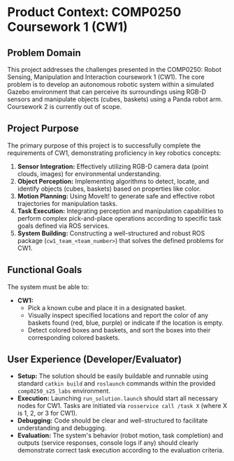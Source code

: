 # Product Context: COMP0250 Coursework 1 (CW1)

## Problem Domain

This project addresses the challenges presented in the COMP0250: Robot Sensing, Manipulation and Interaction coursework 1 (CW1). The core problem is to develop an autonomous robotic system within a simulated Gazebo environment that can perceive its surroundings using RGB-D sensors and manipulate objects (cubes, baskets) using a Panda robot arm. Coursework 2 is currently out of scope.

## Project Purpose

The primary purpose of this project is to successfully complete the requirements of CW1, demonstrating proficiency in key robotics concepts:

1.  **Sensor Integration:** Effectively utilizing RGB-D camera data (point clouds, images) for environmental understanding.
2.  **Object Perception:** Implementing algorithms to detect, locate, and identify objects (cubes, baskets) based on properties like color.
3.  **Motion Planning:** Using MoveIt! to generate safe and effective robot trajectories for manipulation tasks.
4.  **Task Execution:** Integrating perception and manipulation capabilities to perform complex pick-and-place operations according to specific task goals defined via ROS services.
5.  **System Building:** Constructing a well-structured and robust ROS package (`cw1_team_<team_number>`) that solves the defined problems for CW1.

## Functional Goals

The system must be able to:

*   **CW1:**
    *   Pick a known cube and place it in a designated basket.
    *   Visually inspect specified locations and report the color of any baskets found (red, blue, purple) or indicate if the location is empty.
    *   Detect colored boxes and baskets, and sort the boxes into their corresponding colored baskets.

## User Experience (Developer/Evaluator)

*   **Setup:** The solution should be easily buildable and runnable using standard `catkin build` and `roslaunch` commands within the provided `comp0250_s25_labs` environment.
*   **Execution:** Launching `run_solution.launch` should start all necessary nodes for CW1. Tasks are initiated via `rosservice call /task X` (where X is 1, 2, or 3 for CW1).
*   **Debugging:** Code should be clear and well-structured to facilitate understanding and debugging.
*   **Evaluation:** The system's behavior (robot motion, task completion) and outputs (service responses, console logs if any) should clearly demonstrate correct task execution according to the evaluation criteria.
